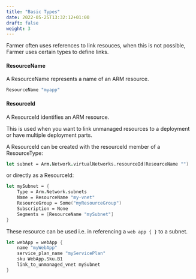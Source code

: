 ```yaml
---
title: "Basic Types"
date: 2022-05-25T13:32:12+01:00
draft: false
weight: 3
---
```

Farmer often uses references to link resouces, when this is not possible, Farmer uses certain types to define links.

#### ResourceName

A ResourceName represents a name of an ARM resource.


```fsharp
ResourceName "myapp"
```

#### ResourceId

A ResourceId identifies an ARM resource.

This is used when you want to link unmanaged resources to a deployment or have multiple deployment parts.

A ResourceId can be created with the resourceId member of a ResourceType: 

```fsharp
let subnet = Arm.Network.virtualNetworks.resourceId(ResourceName "")
```

or directly as a ResourceId:

```fsharp
let mySubnet = {
    Type = Arm.Network.subnets
    Name = ResourceName "my-vnet"
    ResourceGroup = Some("myResourceGroup")
    Subscription = None
    Segments = [ResourceName "mySubnet"]
}
```

These resource can be used i.e. in referencing a `web app { }` to a subnet.

```fsharp
let webApp = webApp {
    name "myWebApp"
    service_plan_name "myServicePlan"
    sku WebApp.Sku.B1
    link_to_unmanaged_vnet mySubnet
}
```